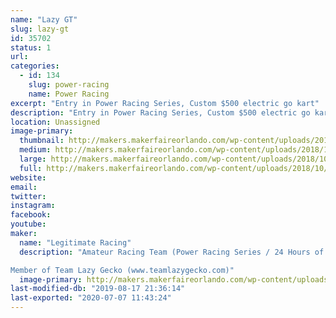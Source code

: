 ```yaml
---
name: "Lazy GT"
slug: lazy-gt
id: 35702
status: 1
url: 
categories:
  - id: 134
    slug: power-racing
    name: Power Racing
excerpt: "Entry in Power Racing Series, Custom $500 electric go kart"
description: "Entry in Power Racing Series, Custom $500 electric go kart. Part of Team Lazy Gecko"
location: Unassigned
image-primary:
  thumbnail: http://makers.makerfaireorlando.com/wp-content/uploads/2018/10/IMG_8977-1-150x150.jpg
  medium: http://makers.makerfaireorlando.com/wp-content/uploads/2018/10/IMG_8977-1-300x225.jpg
  large: http://makers.makerfaireorlando.com/wp-content/uploads/2018/10/IMG_8977-1-1024x768.jpg
  full: http://makers.makerfaireorlando.com/wp-content/uploads/2018/10/IMG_8977-1.jpg
website: 
email: 
twitter: 
instagram: 
facebook: 
youtube: 
maker:
  name: "Legitimate Racing"
  description: "Amateur Racing Team (Power Racing Series / 24 Hours of Lemons)

Member of Team Lazy Gecko (www.teamlazygecko.com)"
  image-primary: http://makers.makerfaireorlando.com/wp-content/uploads/2018/10/Legit-Banner.jpg
last-modified-db: "2019-08-17 21:36:14"
last-exported: "2020-07-07 11:43:24"
---
```

